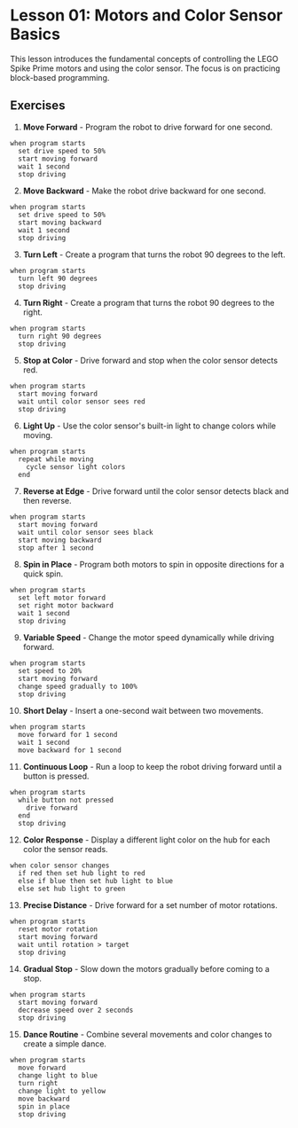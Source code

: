 # Lesson 01: Motors and Color Sensor Basics

This lesson introduces the fundamental concepts of controlling the LEGO Spike Prime motors and using the color sensor. The focus is on practicing block-based programming.

## Exercises

1. **Move Forward** - Program the robot to drive forward for one second.

```text
when program starts
  set drive speed to 50%
  start moving forward
  wait 1 second
  stop driving
```

2. **Move Backward** - Make the robot drive backward for one second.

```text
when program starts
  set drive speed to 50%
  start moving backward
  wait 1 second
  stop driving
```

3. **Turn Left** - Create a program that turns the robot 90 degrees to the left.

```text
when program starts
  turn left 90 degrees
  stop driving
```

4. **Turn Right** - Create a program that turns the robot 90 degrees to the right.

```text
when program starts
  turn right 90 degrees
  stop driving
```

5. **Stop at Color** - Drive forward and stop when the color sensor detects red.

```text
when program starts
  start moving forward
  wait until color sensor sees red
  stop driving
```

6. **Light Up** - Use the color sensor's built-in light to change colors while moving.

```text
when program starts
  repeat while moving
    cycle sensor light colors
  end
```

7. **Reverse at Edge** - Drive forward until the color sensor detects black and then reverse.

```text
when program starts
  start moving forward
  wait until color sensor sees black
  start moving backward
  stop after 1 second
```

8. **Spin in Place** - Program both motors to spin in opposite directions for a quick spin.

```text
when program starts
  set left motor forward
  set right motor backward
  wait 1 second
  stop driving
```

9. **Variable Speed** - Change the motor speed dynamically while driving forward.

```text
when program starts
  set speed to 20%
  start moving forward
  change speed gradually to 100%
  stop driving
```

10. **Short Delay** - Insert a one-second wait between two movements.

```text
when program starts
  move forward for 1 second
  wait 1 second
  move backward for 1 second
```

11. **Continuous Loop** - Run a loop to keep the robot driving forward until a button is pressed.

```text
when program starts
  while button not pressed
    drive forward
  end
  stop driving
```

12. **Color Response** - Display a different light color on the hub for each color the sensor reads.

```text
when color sensor changes
  if red then set hub light to red
  else if blue then set hub light to blue
  else set hub light to green
```

13. **Precise Distance** - Drive forward for a set number of motor rotations.

```text
when program starts
  reset motor rotation
  start moving forward
  wait until rotation > target
  stop driving
```

14. **Gradual Stop** - Slow down the motors gradually before coming to a stop.

```text
when program starts
  start moving forward
  decrease speed over 2 seconds
  stop driving
```

15. **Dance Routine** - Combine several movements and color changes to create a simple dance.

```text
when program starts
  move forward
  change light to blue
  turn right
  change light to yellow
  move backward
  spin in place
  stop driving
```

